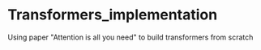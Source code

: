 # Transformers_implementation
Using paper "Attention is all you need" to build transformers from scratch 
